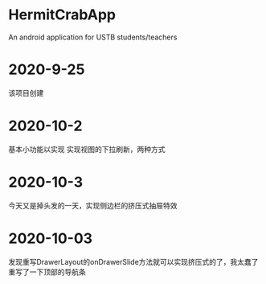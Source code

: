 # HermitCrabApp
An android application for USTB students/teachers

# 2020-9-25
该项目创建

# 2020-10-2
基本小功能以实现
实现视图的下拉刷新，两种方式

# 2020-10-3
今天又是掉头发的一天，实现侧边栏的挤压式抽屉特效

# 2020-10-03
发现重写DrawerLayout的onDrawerSlide方法就可以实现挤压式的了，我太蠢了
重写了一下顶部的导航条
